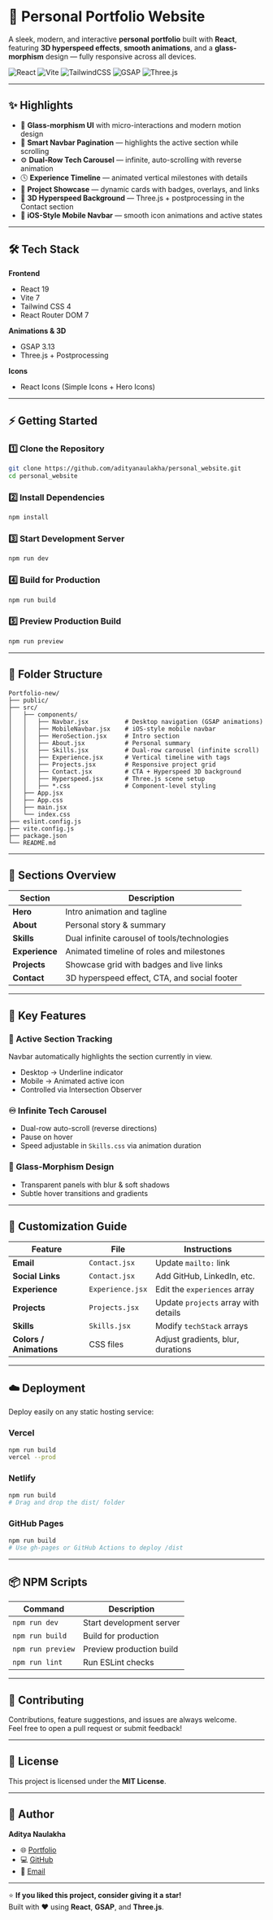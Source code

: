 # 🚀 Personal Portfolio Website

A sleek, modern, and interactive **personal portfolio** built with **React**, featuring **3D hyperspeed effects**, **smooth animations**, and a **glass-morphism** design — fully responsive across all devices.

![React](https://img.shields.io/badge/React-19.1.1-61dafb?style=for-the-badge&logo=react&logoColor=white)
![Vite](https://img.shields.io/badge/Vite-7.1.7-646CFF?style=for-the-badge&logo=vite&logoColor=white)
![TailwindCSS](https://img.shields.io/badge/TailwindCSS-4.1.14-38B2AC?style=for-the-badge&logo=tailwindcss&logoColor=white)
![GSAP](https://img.shields.io/badge/GSAP-3.13.0-88CE02?style=for-the-badge)
![Three.js](https://img.shields.io/badge/Three.js-0.180.0-black?style=for-the-badge)

---

## ✨ Highlights

- 🎨 **Glass-morphism UI** with micro-interactions and modern motion design  
- 🧭 **Smart Navbar Pagination** — highlights the active section while scrolling  
- ⚙️ **Dual-Row Tech Carousel** — infinite, auto-scrolling with reverse animation  
- 🕓 **Experience Timeline** — animated vertical milestones with details  
- 🧩 **Project Showcase** — dynamic cards with badges, overlays, and links  
- 🌌 **3D Hyperspeed Background** — Three.js + postprocessing in the Contact section  
- 📱 **iOS-Style Mobile Navbar** — smooth icon animations and active states  

---

## 🛠️ Tech Stack

**Frontend**
- React 19  
- Vite 7  
- Tailwind CSS 4  
- React Router DOM 7  

**Animations & 3D**
- GSAP 3.13  
- Three.js + Postprocessing  

**Icons**
- React Icons (Simple Icons + Hero Icons)

---

## ⚡ Getting Started

### 1️⃣ Clone the Repository
```bash
git clone https://github.com/adityanaulakha/personal_website.git
cd personal_website
```

### 2️⃣ Install Dependencies
```bash
npm install
```

### 3️⃣ Start Development Server
```bash
npm run dev
```

### 4️⃣ Build for Production
```bash
npm run build
```

### 5️⃣ Preview Production Build
```bash
npm run preview
```

---

## 📁 Folder Structure

```
Portfolio-new/
├── public/
├── src/
│   ├── components/
│   │   ├── Navbar.jsx          # Desktop navigation (GSAP animations)
│   │   ├── MobileNavbar.jsx    # iOS-style mobile navbar
│   │   ├── HeroSection.jsx     # Intro section
│   │   ├── About.jsx           # Personal summary
│   │   ├── Skills.jsx          # Dual-row carousel (infinite scroll)
│   │   ├── Experience.jsx      # Vertical timeline with tags
│   │   ├── Projects.jsx        # Responsive project grid
│   │   ├── Contact.jsx         # CTA + Hyperspeed 3D background
│   │   ├── Hyperspeed.jsx      # Three.js scene setup
│   │   ├── *.css               # Component-level styling
│   ├── App.jsx
│   ├── App.css
│   ├── main.jsx
│   └── index.css
├── eslint.config.js
├── vite.config.js
├── package.json
└── README.md
```

---

## 🎨 Sections Overview

| Section | Description |
|----------|--------------|
| **Hero** | Intro animation and tagline |
| **About** | Personal story & summary |
| **Skills** | Dual infinite carousel of tools/technologies |
| **Experience** | Animated timeline of roles and milestones |
| **Projects** | Showcase grid with badges and live links |
| **Contact** | 3D hyperspeed effect, CTA, and social footer |

---

## 🎯 Key Features

### 🧭 Active Section Tracking
Navbar automatically highlights the section currently in view.  
- Desktop → Underline indicator  
- Mobile → Animated active icon  
- Controlled via Intersection Observer

### ♾️ Infinite Tech Carousel
- Dual-row auto-scroll (reverse directions)  
- Pause on hover  
- Speed adjustable in `Skills.css` via animation duration  

### 💎 Glass-Morphism Design
- Transparent panels with blur & soft shadows  
- Subtle hover transitions and gradients  

---

## 🧩 Customization Guide

| Feature | File | Instructions |
|----------|------|--------------|
| **Email** | `Contact.jsx` | Update `mailto:` link |
| **Social Links** | `Contact.jsx` | Add GitHub, LinkedIn, etc. |
| **Experience** | `Experience.jsx` | Edit the `experiences` array |
| **Projects** | `Projects.jsx` | Update `projects` array with details |
| **Skills** | `Skills.jsx` | Modify `techStack` arrays |
| **Colors / Animations** | CSS files | Adjust gradients, blur, durations |

---

## ☁️ Deployment

Deploy easily on any static hosting service:

### **Vercel**
```bash
npm run build
vercel --prod
```

### **Netlify**
```bash
npm run build
# Drag and drop the dist/ folder
```

### **GitHub Pages**
```bash
npm run build
# Use gh-pages or GitHub Actions to deploy /dist
```

---

## 📦 NPM Scripts

| Command | Description |
|----------|--------------|
| `npm run dev` | Start development server |
| `npm run build` | Build for production |
| `npm run preview` | Preview production build |
| `npm run lint` | Run ESLint checks |

---

## 🤝 Contributing

Contributions, feature suggestions, and issues are always welcome.  
Feel free to open a pull request or submit feedback!

---

## 📜 License

This project is licensed under the **MIT License**.

---

## 👤 Author

**Aditya Naulakha**  
- 🌐 [Portfolio](https://adityanaulakha.tech)  
- 💻 [GitHub](https://github.com/adityanaulakha)  
- 📧 [Email](mailto:your.email@example.com)

---

⭐ **If you liked this project, consider giving it a star!**  
Built with ❤️ using **React**, **GSAP**, and **Three.js**.
